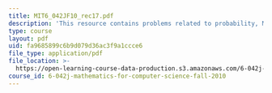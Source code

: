 ```yaml
---
title: MIT6_042JF10_rec17.pdf
description: 'This resource contains problems related to probability, Monty Hall problem. '
type: course
layout: pdf
uid: fa9685899c6b9d079d36ac3f9a1ccce6
file_type: application/pdf
file_location: >-
  https://open-learning-course-data-production.s3.amazonaws.com/6-042j-mathematics-for-computer-science-fall-2010/fa9685899c6b9d079d36ac3f9a1ccce6_MIT6_042JF10_rec17.pdf
course_id: 6-042j-mathematics-for-computer-science-fall-2010
---
```

